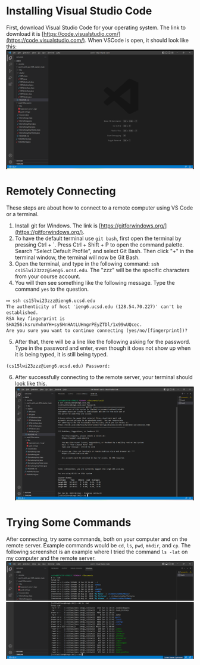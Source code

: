 # Installing Visual Studio Code
First, download Visual Studio Code for your operating system. The link to download it 
is [https://code.visualstudio.com/](https://code.visualstudio.com/). When VSCode is
open, it should look like this:
![Image](wk1lrvscodewindow.png)

# Remotely Connecting
These steps are about how to connect to a remote computer using VS Code or a terminal.
1. Install git for Windows. The link is [https://gitforwindows.org/](https://gitforwindows.org/).
2. To have the default terminal use `git bash`, first open the terminal by pressing Ctrl + `. Press
Ctrl + Shift + P to open the command palette. Search "Select Default Profile", and select Git Bash. 
Then click "+" in the terminal window, the terminal will now be Git Bash.
3. Open the terminal, and type in the following command: `ssh cs15lwi23zzz@ieng6.ucsd.edu`. The "zzz"
will be the specific characters from your course account.
4. You will then see something like the following message. Type the command `yes` to the question.
```
⤇ ssh cs15lwi23zzz@ieng6.ucsd.edu
The authenticity of host 'ieng6.ucsd.edu (128.54.70.227)' can't be established.
RSA key fingerprint is SHA256:ksruYwhnYH+sySHnHAtLUHngrPEyZTDl/1x99wUQcec.
Are you sure you want to continue connecting (yes/no/[fingerprint])?
```
5. After that, there will be a line like the following asking for the password. Type in the password
and enter, even though it does not show up when it is being typed, it is still being typed.
```
(cs15lwi23zzz@ieng6.ucsd.edu) Password:
```
6. After successfully connecting to the remote server, your terminal should look like this.
![Image](wk1lrremoteserver.png)

# Trying Some Commands
After connecting, try some commands, both on your computer and on the remote server. Example commands
would be `cd`, `ls`, `pwd`, `mkdir`, and `cp`. The following screenshot is an example where I tried
the command `ls -lat` on my computer and the remote server.
![Image](wk1lrpctestcommand.png)
![Image](wk1lrremoteservertestcommand.png)

